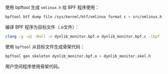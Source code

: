 使用 bpftool 生成 `vmlinux.h` 给 BPF 程序使用：

```bash
bpftool btf dump file /sys/kernel/btf/vmlinux format c > src/vmlinux.h
```

编译 BPF 程序为目标文件（.o文件）：

```bash
clang -g -o2 -Wall -o dynlib_monitor.bpf.o dynlib_monitor.bpf.c -lbpf -lelf
```

使用 `bpftool` 从目标文件生成骨架代码：

```bash
bpftool gen skeleton dynlib_monitor.bpf.o > dynlib_monitor.skel.h
```

用户空间程序使用骨架代码。